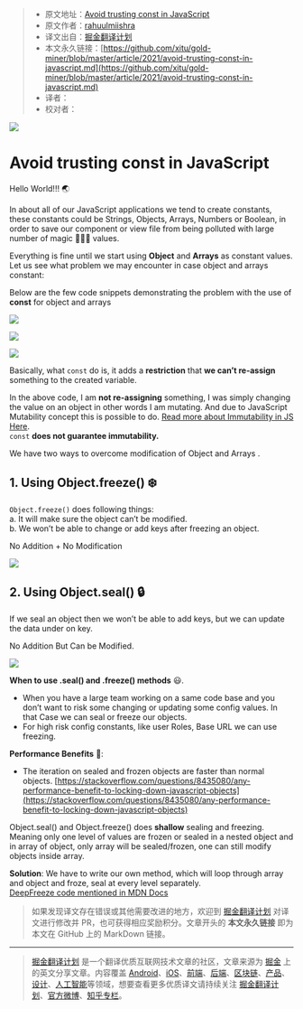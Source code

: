 > * 原文地址：[Avoid trusting const in JavaScript](https://medium.com/front-end-weekly/avoid-trusting-const-in-javascript-69c1c0b59942)
> * 原文作者：[rahuulmiishra](https://rahuulmiishra.medium.com)
> * 译文出自：[掘金翻译计划](https://github.com/xitu/gold-miner)
> * 本文永久链接：[https://github.com/xitu/gold-miner/blob/master/article/2021/avoid-trusting-const-in-javascript.md](https://github.com/xitu/gold-miner/blob/master/article/2021/avoid-trusting-const-in-javascript.md)
> * 译者：
> * 校对者：

![](https://miro.medium.com/max/1400/1*iT9aLA6A823qTKMa4jF3Xw.jpeg)

# Avoid trusting const in JavaScript

Hello World!!! 🌏

In about all of our JavaScript applications we tend to create constants, these constants could be Strings, Objects, Arrays, Numbers or Boolean, in order to save our component or view file from being polluted with large number of magic 🧙🏻‍♂️ values.

Everything is fine until we start using **Object** and **Arrays** as constant values. Let us see what problem we may encounter in case object and arrays constant:

Below are the few code snippets demonstrating the problem with the use of **const** for object and arrays

![](https://miro.medium.com/max/1400/1*SSrNp4tvzDNwdznCyB5J8Q.png)

![](https://miro.medium.com/max/1400/1*b184e2M6cG67X8uTUhh3mA.png)

![](https://miro.medium.com/max/1400/1*h0AbFC4Xqp9RvkV2pyWLCg.png)

Basically, what `const` do is, it adds a **restriction** that **we can’t re-assign** something to the created variable.

In the above code, I am **not re-assigning** something, I was simply changing the value on an object in other words I am mutating. And due to JavaScript Mutability concept this is possible to do. [Read more about Immutability in JS Here](https://rahuulmiishra.medium.com/immutability-in-javascript-892129a41497).  
`const` **does not guarantee immutability.**

We have two ways to overcome modification of Object and Arrays .

## 1. Using **Object.freeze()** ❄️

`Object.freeze()` does following things:  
a. It will make sure the object can’t be modified.  
b. We won’t be able to change or add keys after freezing an object.

No Addition + No Modification

![](https://miro.medium.com/max/1096/1*L9Za0baN7NLlqQ1gGH_bgQ.png)

## 2. Using Object.seal() 🔒

If we seal an object then we won’t be able to add keys, but we can update the data under on key.

No Addition But Can be Modified.

![](https://miro.medium.com/max/1400/1*P2EXj8JPvqaWFwLG-MioBg.png)

**When to use .seal() and .freeze() methods** 😃.  
- When you have a large team working on a same code base and you don’t want to risk some changing or updating some config values. In that Case we can seal or freeze our objects.  
- For high risk config constants, like user Roles, Base URL we can use freezing.

**Performance Benefits** 🚀:  
- The iteration on sealed and frozen objects are faster than normal objects. [https://stackoverflow.com/questions/8435080/any-performance-benefit-to-locking-down-javascript-objects](https://stackoverflow.com/questions/8435080/any-performance-benefit-to-locking-down-javascript-objects)

Object.seal() and Object.freeze() does **shallow** sealing and freezing. Meaning only one level of values are frozen or sealed in a nested object and in array of object, only array will be sealed/frozen, one can still modify objects inside array.

**Solution**: We have to write our own method, which will loop through array and object and froze, seal at every level separately.  
[DeepFreeze code mentioned in MDN Docs](https://developer.mozilla.org/en-US/docs/Web/JavaScript/Reference/Global_Objects/Object/freeze)

> 如果发现译文存在错误或其他需要改进的地方，欢迎到 [掘金翻译计划](https://github.com/xitu/gold-miner) 对译文进行修改并 PR，也可获得相应奖励积分。文章开头的 **本文永久链接** 即为本文在 GitHub 上的 MarkDown 链接。

---

> [掘金翻译计划](https://github.com/xitu/gold-miner) 是一个翻译优质互联网技术文章的社区，文章来源为 [掘金](https://juejin.im) 上的英文分享文章。内容覆盖 [Android](https://github.com/xitu/gold-miner#android)、[iOS](https://github.com/xitu/gold-miner#ios)、[前端](https://github.com/xitu/gold-miner#前端)、[后端](https://github.com/xitu/gold-miner#后端)、[区块链](https://github.com/xitu/gold-miner#区块链)、[产品](https://github.com/xitu/gold-miner#产品)、[设计](https://github.com/xitu/gold-miner#设计)、[人工智能](https://github.com/xitu/gold-miner#人工智能)等领域，想要查看更多优质译文请持续关注 [掘金翻译计划](https://github.com/xitu/gold-miner)、[官方微博](http://weibo.com/juejinfanyi)、[知乎专栏](https://zhuanlan.zhihu.com/juejinfanyi)。
